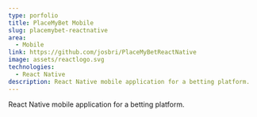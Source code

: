 ```yaml
---
type: porfolio
title: PlaceMyBet Mobile
slug: placemybet-reactnative
area:
  - Mobile
link: https://github.com/josbri/PlaceMyBetReactNative
image: assets/reactlogo.svg
technologies:
  - React Native
description: React Native mobile application for a betting platform.
---
```

React Native mobile application for a betting platform.